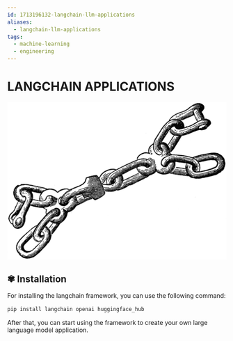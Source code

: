 ```yaml
---
id: 1713196132-langchain-llm-applications
aliases:
  - langchain-llm-applications
tags:
  - machine-learning
  - engineering
---
```


# LANGCHAIN APPLICATIONS

![chain-header.png](../assets/from_notes/1713196132-langchain-llm-applications-2024-04-24-17-11-12-chain-header.png)

## ✾ Installation

For installing the langchain framework, you can use the following command:

```bash
pip install langchain openai huggingface_hub
```

After that, you can start using the framework to create your own large language model application.
